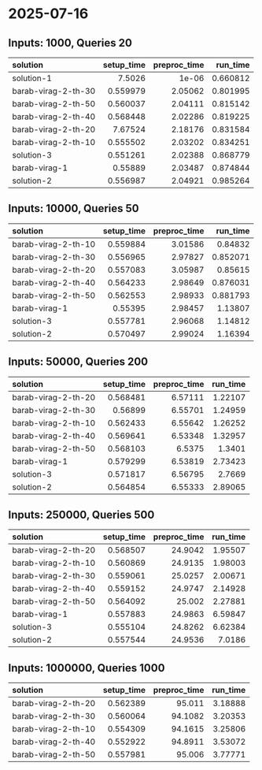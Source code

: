 # 2025-07-16

## Inputs: 1000, Queries 20

| solution            |   setup_time |   preproc_time |   run_time |
|:--------------------|-------------:|---------------:|-----------:|
| solution-1          |     7.5026   |        1e-06   |   0.660812 |
| barab-virag-2-th-30 |     0.559979 |        2.05062 |   0.801995 |
| barab-virag-2-th-50 |     0.560037 |        2.04111 |   0.815142 |
| barab-virag-2-th-40 |     0.568448 |        2.02286 |   0.819225 |
| barab-virag-2-th-20 |     7.67524  |        2.18176 |   0.831584 |
| barab-virag-2-th-10 |     0.555502 |        2.03202 |   0.834251 |
| solution-3          |     0.551261 |        2.02388 |   0.868779 |
| barab-virag-1       |     0.55889  |        2.03487 |   0.874844 |
| solution-2          |     0.556987 |        2.04921 |   0.985264 |

## Inputs: 10000, Queries 50

| solution            |   setup_time |   preproc_time |   run_time |
|:--------------------|-------------:|---------------:|-----------:|
| barab-virag-2-th-10 |     0.559884 |        3.01586 |   0.84832  |
| barab-virag-2-th-30 |     0.556965 |        2.97827 |   0.852071 |
| barab-virag-2-th-20 |     0.557083 |        3.05987 |   0.85615  |
| barab-virag-2-th-40 |     0.564233 |        2.98649 |   0.876031 |
| barab-virag-2-th-50 |     0.562553 |        2.98933 |   0.881793 |
| barab-virag-1       |     0.55395  |        2.98457 |   1.13807  |
| solution-3          |     0.557781 |        2.96068 |   1.14812  |
| solution-2          |     0.570497 |        2.99024 |   1.16394  |

## Inputs: 50000, Queries 200

| solution            |   setup_time |   preproc_time |   run_time |
|:--------------------|-------------:|---------------:|-----------:|
| barab-virag-2-th-20 |     0.568481 |        6.57111 |    1.22107 |
| barab-virag-2-th-30 |     0.56899  |        6.55701 |    1.24959 |
| barab-virag-2-th-10 |     0.562433 |        6.55642 |    1.26252 |
| barab-virag-2-th-40 |     0.569641 |        6.53348 |    1.32957 |
| barab-virag-2-th-50 |     0.568103 |        6.5375  |    1.3401  |
| barab-virag-1       |     0.579299 |        6.53819 |    2.73423 |
| solution-3          |     0.571817 |        6.56795 |    2.7669  |
| solution-2          |     0.564854 |        6.55333 |    2.89065 |

## Inputs: 250000, Queries 500

| solution            |   setup_time |   preproc_time |   run_time |
|:--------------------|-------------:|---------------:|-----------:|
| barab-virag-2-th-20 |     0.568507 |        24.9042 |    1.95507 |
| barab-virag-2-th-10 |     0.560869 |        24.9135 |    1.98003 |
| barab-virag-2-th-30 |     0.559061 |        25.0257 |    2.00671 |
| barab-virag-2-th-40 |     0.559152 |        24.9747 |    2.14928 |
| barab-virag-2-th-50 |     0.564092 |        25.002  |    2.27881 |
| barab-virag-1       |     0.557883 |        24.9863 |    6.59847 |
| solution-3          |     0.555104 |        24.8262 |    6.62384 |
| solution-2          |     0.557544 |        24.9536 |    7.0186  |

## Inputs: 1000000, Queries 1000

| solution            |   setup_time |   preproc_time |   run_time |
|:--------------------|-------------:|---------------:|-----------:|
| barab-virag-2-th-20 |     0.562389 |        95.011  |    3.18888 |
| barab-virag-2-th-30 |     0.560064 |        94.1082 |    3.20353 |
| barab-virag-2-th-10 |     0.554309 |        94.1615 |    3.25806 |
| barab-virag-2-th-40 |     0.552922 |        94.8911 |    3.53072 |
| barab-virag-2-th-50 |     0.557981 |        95.006  |    3.77771 |